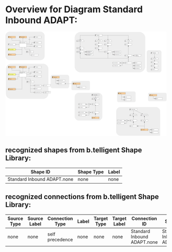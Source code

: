 # Overview for Diagram **Standard Inbound ADAPT**:

![Diagram Standard Inbound ADAPT](../png/Standard%20Inbound%20ADAPT.png)
## recognized shapes from b.telligent Shape Library:

|Shape ID|Shape Type|Label|
|--------|----------|-----|
|Standard Inbound ADAPT.none|none|none|

## recognized connections from b.telligent Shape Library:

|Source Type|Source Label|Connection Type|Label|Target Type|Target Label|Connection ID|Source ID|Target ID|
|-----------|------------|---------------|-----|-----------|------------|-------------|---------|---------|
|none|none|self precedence|none|none|none|Standard Inbound ADAPT.none|Standard Inbound ADAPT.none|Standard Inbound ADAPT.none
